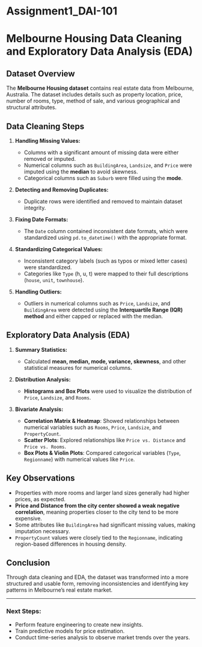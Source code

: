 # Assignment1_DAI-101
# Melbourne Housing Data Cleaning and Exploratory Data Analysis (EDA)

## Dataset Overview
The **Melbourne Housing dataset** contains real estate data from Melbourne, Australia. The dataset includes details such as property location, price, number of rooms, type, method of sale, and various geographical and structural attributes.

## Data Cleaning Steps
1. **Handling Missing Values:**
   - Columns with a significant amount of missing data were either removed or imputed.
   - Numerical columns such as `BuildingArea`, `Landsize`, and `Price` were imputed using the **median** to avoid skewness.
   - Categorical columns such as `Suburb` were filled using the **mode**.
   
2. **Detecting and Removing Duplicates:**
   - Duplicate rows were identified and removed to maintain dataset integrity.

3. **Fixing Date Formats:**
   - The `Date` column contained inconsistent date formats, which were standardized using `pd.to_datetime()` with the appropriate format.

4. **Standardizing Categorical Values:**
   - Inconsistent category labels (such as typos or mixed letter cases) were standardized.
   - Categories like `Type` (h, u, t) were mapped to their full descriptions (`house`, `unit`, `townhouse`).

5. **Handling Outliers:**
   - Outliers in numerical columns such as `Price`, `Landsize`, and `BuildingArea` were detected using the **Interquartile Range (IQR) method** and either capped or replaced with the median.

## Exploratory Data Analysis (EDA)
1. **Summary Statistics:**
   - Calculated **mean, median, mode, variance, skewness**, and other statistical measures for numerical columns.

2. **Distribution Analysis:**
   - **Histograms and Box Plots** were used to visualize the distribution of `Price`, `Landsize`, and `Rooms`.

3. **Bivariate Analysis:**
   - **Correlation Matrix & Heatmap**: Showed relationships between numerical variables such as `Rooms`, `Price`, `Landsize`, and `PropertyCount`.
   - **Scatter Plots**: Explored relationships like `Price vs. Distance` and `Price vs. Rooms`.
   - **Box Plots & Violin Plots**: Compared categorical variables (`Type`, `Regionname`) with numerical values like `Price`.

## Key Observations
- Properties with more rooms and larger land sizes generally had higher prices, as expected.
- **Price and Distance from the city center showed a weak negative correlation**, meaning properties closer to the city tend to be more expensive.
- Some attributes like `BuildingArea` had significant missing values, making imputation necessary.
- `PropertyCount` values were closely tied to the `Regionname`, indicating region-based differences in housing density.

## Conclusion
Through data cleaning and EDA, the dataset was transformed into a more structured and usable form, removing inconsistencies and identifying key patterns in Melbourne’s real estate market.

---

### Next Steps:
- Perform feature engineering to create new insights.
- Train predictive models for price estimation.
- Conduct time-series analysis to observe market trends over the years.
